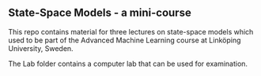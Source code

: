 ## State-Space Models - a mini-course     

This repo contains material for three lectures on state-space models which used to be part of the Advanced Machine Learning course at Linköping University, Sweden.

The Lab folder contains a computer lab that can be used for examination.